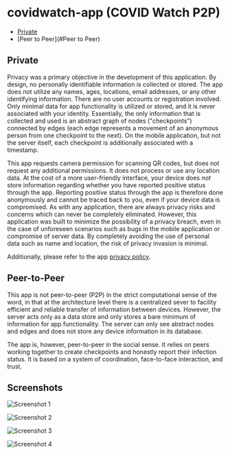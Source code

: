 # covidwatch-app (COVID Watch P2P)

- [Private](#Private)
- [Peer to Peer](#Peer to Peer)

## Private

Privacy was a primary objective in the development of this application. By design, no personally identifiable information is collected or stored. The app does not utilize any names, ages, locations, email addresses, or any other identifying information. There are no user accounts or registration involved. Only minimal data for app functionality is utilized or stored, and it is never associated with your identity. Essentially, the only information that is collected and used is an abstract graph of nodes ("checkpoints") connected by edges (each edge represents a movement of an anonymous person from one checkpoint to the next). On the mobile application, but not the server itself, each checkpoint is additionally associated with a timestamp.

This app requests camera permission for scanning QR codes, but does not request any additional permissions. It does not process or use any location data. At the cost of a more user-friendly interface, your device does *not* store information regarding whether you have reported positive status through the app. Reporting positive status through the app is therefore done anonymously and cannot be traced back to you, even if your device data is compromised. As with any application, there are always privacy risks and concerns which can never be completely eliminated. However, this application was built to minimize the possibility of a privacy breach, even in the case of unforeseen scenarios such as bugs in the mobile application or compromise of server data. By completely avoiding the use of personal data such as name and location, the risk of privacy invasion is minimal.

Additionally, please refer to the app [privacy policy](PRIVACY.md).

## Peer-to-Peer

This app is not peer-to-peer (P2P) in the strict computational sense of the word, in that at the architecture level there is a centralized sever to facility efficient and reliable transfer of information between devices. However, the server acts only as a data store and only stores a bare minimum of information for app functionality. The server can only see abstract nodes and edges and does not store any device information in its database.

The app is, however, peer-to-peer in the social sense. It relies on peers working together to create checkpoints and honestly report their infection status. It is based on a system of coordination, face-to-face interaction, and trust.

## Screenshots

![Screenshot 1](doc/screen1.png)

![Screenshot 2](doc/screen2.png)

![Screenshot 3](doc/screen3.png)

![Screenshot 4](doc/screen4.png)

